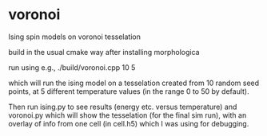 # voronoi
Ising spin models on voronoi tesselation

build in the usual cmake way after installing morphologica

run using e.g., ./build/voronoi.cpp 10 5

which will run the ising model on a tesselation created from 10 random seed points, at 5 different temperature values (in the range 0 to 50 by default).

Then run ising.py to see results (energy etc. versus temperature) and voronoi.py which will show the tesselation (for the final sim run), with an overlay of info from one cell (in cell.h5) which I was using for debugging.
